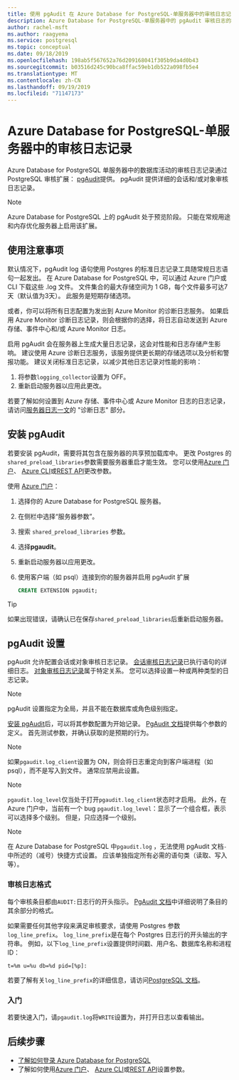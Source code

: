```yaml
---
title: 使用 pgAudit 在 Azure Database for PostgreSQL-单服务器中的审核日志记录
description: Azure Database for PostgreSQL-单服务器中的 pgAudit 审核日志的概念。
author: rachel-msft
ms.author: raagyema
ms.service: postgresql
ms.topic: conceptual
ms.date: 09/18/2019
ms.openlocfilehash: 198ab5f567652a76d209168041f305b9da4d0b43
ms.sourcegitcommit: b03516d245c90bca8ffac59eb1db522a098fb5e4
ms.translationtype: MT
ms.contentlocale: zh-CN
ms.lasthandoff: 09/19/2019
ms.locfileid: "71147173"
---
```

# <a name="audit-logging-in-azure-database-for-postgresql---single-server"></a>Azure Database for PostgreSQL-单服务器中的审核日志记录

Azure Database for PostgreSQL 单服务器中的数据库活动的审核日志记录通过 PostgreSQL 审核扩展： [pgAudit](https://www.pgaudit.org/)提供。 pgAudit 提供详细的会话和/或对象审核日志记录。

> [!NOTE]
> Azure Database for PostgreSQL 上的 pgAudit 处于预览阶段。
> 只能在常规用途和内存优化服务器上启用该扩展。

## <a name="usage-considerations"></a>使用注意事项
默认情况下，pgAudit log 语句使用 Postgres 的标准日志记录工具随常规日志语句一起发出。 在 Azure Database for PostgreSQL 中，可以通过 Azure 门户或 CLI 下载这些 .log 文件。 文件集合的最大存储空间为 1 GB，每个文件最多可达7天（默认值为3天）。 此服务是短期存储选项。

或者，你可以将所有日志配置为发出到 Azure Monitor 的诊断日志服务。 如果启用 Azure Monitor 诊断日志记录，则会根据你的选择，将日志自动发送到 Azure 存储、事件中心和/或 Azure Monitor 日志。

启用 pgAudit 会在服务器上生成大量日志记录，这会对性能和日志存储产生影响。 建议使用 Azure 诊断日志服务，该服务提供更长期的存储选项以及分析和警报功能。 建议关闭标准日志记录，以减少其他日志记录对性能的影响：

   1. 将参数`logging_collector`设置为 OFF。 
   2. 重新启动服务器以应用此更改。

若要了解如何设置到 Azure 存储、事件中心或 Azure Monitor 日志的日志记录，请访问[服务器日志一文](concepts-server-logs.md)的 "诊断日志" 部分。

## <a name="installing-pgaudit"></a>安装 pgAudit

若要安装 pgAudit，需要将其包含在服务器的共享预加载库中。 更改 Postgres 的`shared_preload_libraries`参数需要服务器重启才能生效。 您可以使用[Azure 门户](howto-configure-server-parameters-using-portal.md)、 [Azure CLI](howto-configure-server-parameters-using-cli.md)或[REST API](/rest/api/postgresql/configurations/createorupdate)更改参数。

使用 [Azure 门户](https://portal.azure.com)：

   1. 选择你的 Azure Database for PostgreSQL 服务器。
   2. 在侧栏中选择“服务器参数”。
   3. 搜索 `shared_preload_libraries` 参数。
   4. 选择**pgaudit**。
   5. 重新启动服务器以应用更改。

   6. 使用客户端（如 psql）连接到你的服务器并启用 pgAudit 扩展
      ```SQL
      CREATE EXTENSION pgaudit;
      ```

> [!TIP]
> 如果出现错误，请确认已在保存`shared_preload_libraries`后重新启动服务器。

## <a name="pgaudit-settings"></a>pgAudit 设置

pgAudit 允许配置会话或对象审核日志记录。 [会话审核日志记录](https://github.com/pgaudit/pgaudit/blob/master/README.md#session-audit-logging)已执行语句的详细日志。 [对象审核日志记录](https://github.com/pgaudit/pgaudit/blob/master/README.md#object-audit-logging)属于特定关系。 您可以选择设置一种或两种类型的日志记录。 

> [!NOTE]
> pgAudit 设置指定为全局，并且不能在数据库或角色级别指定。

[安装 pgAudit](#installing-pgaudit)后，可以将其参数配置为开始记录。 [PgAudit 文档](https://github.com/pgaudit/pgaudit/blob/master/README.md#settings)提供每个参数的定义。 首先测试参数，并确认获取的是预期的行为。

> [!NOTE]
> 如果`pgaudit.log_client`设置为 ON，则会将日志重定向到客户端进程（如 psql），而不是写入到文件。 通常应禁用此设置。

> [!NOTE]
> `pgaudit.log_level`仅当处于打开`pgaudit.log_client`状态时才启用。 此外，在 Azure 门户中，当前有一个 bug `pgaudit.log_level`：显示了一个组合框，表示可以选择多个级别。 但是，只应选择一个级别。 

> [!NOTE]
> 在 Azure Database for PostgreSQL 中`pgaudit.log` ，无法使用 pgAudit 文档`-`中所述的（减号）快捷方式设置。 应该单独指定所有必需的语句类（读取、写入等）。

### <a name="audit-log-format"></a>审核日志格式
每个审核条目都由`AUDIT:`日志行的开头指示。 [PgAudit 文档](https://github.com/pgaudit/pgaudit/blob/master/README.md#format)中详细说明了条目的其余部分的格式。

如果需要任何其他字段来满足审核要求，请使用 Postgres 参数`log_line_prefix`。 `log_line_prefix`是在每个 Postgres 日志行的开头输出的字符串。 例如，以下`log_line_prefix`设置提供时间戳、用户名、数据库名称和进程 ID：

```
t=%m u=%u db=%d pid=[%p]:
```

若要了解有关`log_line_prefix`的详细信息，请访问[PostgreSQL 文档](https://www.postgresql.org/docs/current/runtime-config-logging.html#GUC-LOG-LINE-PREFIX)。

### <a name="getting-started"></a>入门
若要快速入门，请`pgaudit.log`将`WRITE`设置为，并打开日志以查看输出。 


## <a name="next-steps"></a>后续步骤
- [了解如何登录 Azure Database for PostgreSQL](concepts-server-logs.md)
- 了解如何使用[Azure 门户](howto-configure-server-parameters-using-portal.md)、 [Azure CLI](howto-configure-server-parameters-using-cli.md)或[REST API](/rest/api/postgresql/configurations/createorupdate)设置参数。
